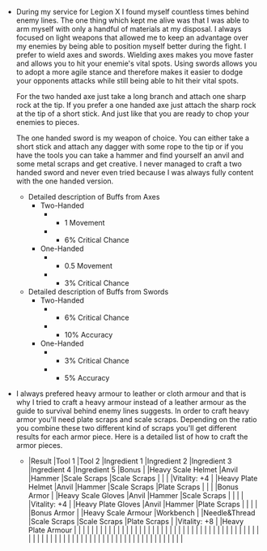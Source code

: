 - During my service for Legion X I found myself countless times behind enemy lines. The one thing which kept me alive was that I was able to arm myself with only a handful of materials at my disposal. I always focused on light weapons that allowed me to keep an advantage over my enemies by being able to position myself better during the fight. I prefer to wield axes and swords. Wielding axes makes you move faster and allows you to hit your enemie's vital spots. Using swords allows you to adopt a more agile stance and therefore makes it easier to dodge your opponents attacks while still being able to hit their vital spots.
  
  For the two handed axe just take a long branch and attach one sharp rock at the tip. If you prefer a one handed axe just attach the sharp rock at the tip of a short stick. And just like that you are ready to chop your enemies to pieces.
  
  The one handed sword is my weapon of choice. You can either take a short stick and attach any dagger with some rope to the tip or if you have the tools you can take a hammer and find yourself an anvil and some metal scraps and get creative. I never managed to craft a two handed sword and never even tried because I was always fully content with the one handed version.
	- Detailed description of Buffs from Axes
		- Two-Handed
			- + 1 Movement
			- + 6% Critical Chance
		- One-Handed
			- + 0.5 Movement
			- + 3% Critical Chance
	- Detailed description of Buffs from Swords
		- Two-Handed
			- + 6% Critical Chance
			- + 10% Accuracy
		- One-Handed
			- + 3% Critical Chance
			- + 5% Accuracy
- I always prefered heavy armour to leather or cloth armour and that is why I tried to craft a heavy armour instead of a leather armour as the guide to survival behind enemy lines suggests. In order to craft heavy armor you'll need plate scraps and scale scraps. Depending on the ratio you combine these two different kind of scraps you'll get different results for each armor piece. Here is a detailed list of how to craft the armor pieces.
	- |Result   |Tool 1   |Tool 2   |Ingredient 1   |Ingredient 2   |Ingredient 3   |Ingredient 4   |Ingredient 5   |Bonus   |
	  |Heavy Scale Helmet   |Anvil   |Hammer   |Scale Scraps   |Scale Scraps   |   |   |   |Vitality: +4   |
	  |Heavy Plate Helmet   |Anvil   |Hammer   |Scale Scraps   |Plate Scraps   |   |   |   |Bonus Armor   |
	  |Heavy Scale Gloves   |Anvil   |Hammer   |Scale Scraps   |   |   |   |   |Vitality: +4   |
	  |Heavy Plate Gloves   |Anvil   |Hammer   |Plate Scraps   |   |   |   |   |Bonus Armor   |
	  |Heavy Scale Armour   |Workbench   |   |Needle&Thread   |Scale Scraps   |Scale Scraps   |Plate Scraps   |   |Vitality: +8   |
	  |Heavy Plate Armour   |   |   |   |   |   |   |   |   |
	  |   |   |   |   |   |   |   |   |   |
	  |   |   |   |   |   |   |   |   |   |
	  |   |   |   |   |   |   |   |   |   |
	  |   |   |   |   |   |   |   |   |   |
	  |   |   |   |   |   |   |   |   |   |
	  |   |   |   |   |   |   |   |   |   |
	  |   |   |   |   |   |   |   |   |   |